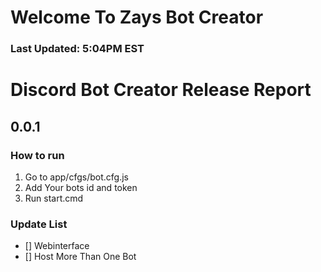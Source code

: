 # Welcome To Zays Bot Creator
###	Last Updated: 5:04PM EST

# Discord Bot Creator Release Report

## 0.0.1


### How to run 
1. Go to app/cfgs/bot.cfg.js
2. Add Your bots id and token
3. Run start.cmd

### Update List
- [] Webinterface
- [] Host More Than One Bot
